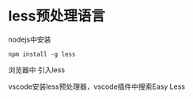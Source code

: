 # less预处理语言

nodejs中安装

```shell
npm install -g less
```

浏览器中 引入less 



vscode安装less预处理器，vscode插件中搜索Easy Less